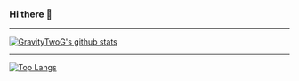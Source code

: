 ### Hi there 👋

---

[![GravityTwoG's github stats](https://github-readme-stats-sigma-lime.vercel.app/api?username=GravityTwoG&show_icons=true&count_private=true)](https://github.com/anuraghazra/github-readme-stats)

---

[![Top Langs](https://github-readme-stats-sigma-lime.vercel.app/api/top-langs/?username=GravityTwoG&hide=jupyter%20notebook&count_private=true)](https://github.com/anuraghazra/github-readme-stats)
